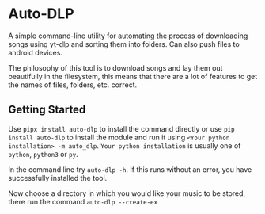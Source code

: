 # Auto-DLP
A simple command-line utility for automating the process of downloading songs using yt-dlp and sorting them into folders. Can also push files to android devices.

The philosophy of this tool is to download songs and lay them out beautifully in the filesystem, this means that there are a lot of features to get the names of files, folders, etc. correct.

## Getting Started
Use ```pipx install auto-dlp``` to install the command directly or use
```pip install auto-dlp``` to install the module and run it using ```<Your python installation> -m auto_dlp```.
```Your python installation``` is usually one of ```python```, ```python3``` or ```py```.

In the command line try ```auto-dlp -h```. If this runs without an error, you have successfully installed the tool.

Now choose a directory in which you would like your music to be stored, there run the command ```auto-dlp --create-ex```